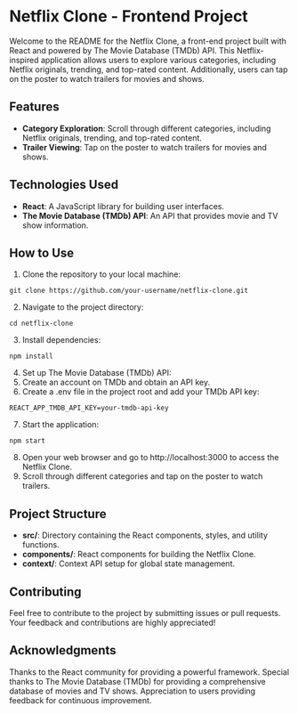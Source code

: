 # Netflix Clone - Frontend Project
Welcome to the README for the Netflix Clone, a front-end project built with React and powered by The Movie Database (TMDb) API. This Netflix-inspired application allows users to explore various categories, including Netflix originals, trending, and top-rated content. Additionally, users can tap on the poster to watch trailers for movies and shows.

## Features
- **Category Exploration**: Scroll through different categories, including Netflix originals, trending, and top-rated content.
- **Trailer Viewing**: Tap on the poster to watch trailers for movies and shows.

## Technologies Used
- **React**: A JavaScript library for building user interfaces.
- **The Movie Database (TMDb) API**: An API that provides movie and TV show information.

## How to Use
1. Clone the repository to your local machine:
```
git clone https://github.com/your-username/netflix-clone.git
```
2. Navigate to the project directory:
```
cd netflix-clone
```
3. Install dependencies:
```
npm install
```
4. Set up The Movie Database (TMDb) API:
5. Create an account on TMDb and obtain an API key.
6. Create a .env file in the project root and add your TMDb API key:
```
REACT_APP_TMDB_API_KEY=your-tmdb-api-key
```
7. Start the application:
```
npm start
```
8. Open your web browser and go to http://localhost:3000 to access the Netflix Clone.
9. Scroll through different categories and tap on the poster to watch trailers.

## Project Structure
- **src/**: Directory containing the React components, styles, and utility functions.
- **components/**: React components for building the Netflix Clone.
- **context/**: Context API setup for global state management.

## Contributing
Feel free to contribute to the project by submitting issues or pull requests. Your feedback and contributions are highly appreciated!

## Acknowledgments
Thanks to the React community for providing a powerful framework.
Special thanks to The Movie Database (TMDb) for providing a comprehensive database of movies and TV shows.
Appreciation to users providing feedback for continuous improvement.